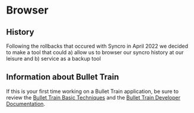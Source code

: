 # Browser

## History

Following the rollbacks that occured with Syncro in April 2022 we decided to make a tool that could a) allow us to browser our syncro history at our leisure and b) service as a backup tool

## Information about Bullet Train
If this is your first time working on a Bullet Train application, be sure to review the [Bullet Train Basic Techniques](https://bullettrain.co/docs/getting-started) and the [Bullet Train Developer Documentation](https://bullettrain.co/docs).
